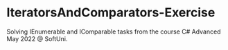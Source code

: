 # IteratorsAndComparators-Exercise
Solving IEnumerable and IComparable tasks from the course C# Advanced May 2022 @ SoftUni.

